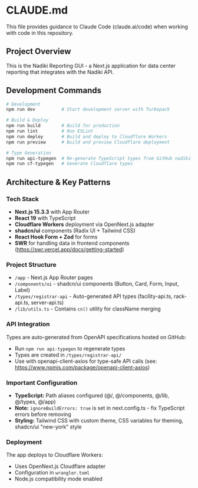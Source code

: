 # CLAUDE.md

This file provides guidance to Claude Code (claude.ai/code) when working with code in this repository.

## Project Overview

This is the Nadiki Reporting GUI - a Next.js application for data center reporting that integrates with the Nadiki API.

## Development Commands

```bash
# Development
npm run dev          # Start development server with Turbopack

# Build & Deploy
npm run build        # Build for production
npm run lint         # Run ESLint
npm run deploy       # Build and deploy to Cloudflare Workers
npm run preview      # Build and preview Cloudflare deployment

# Type Generation
npm run api-typegen  # Re-generate TypeScript types from GitHub nadiki-api spec files
npm run cf-typegen   # Generate Cloudflare types
```

## Architecture & Key Patterns

### Tech Stack
- **Next.js 15.3.3** with App Router
- **React 19** with TypeScript
- **Cloudflare Workers** deployment via OpenNext.js adapter
- **shadcn/ui** components (Radix UI + Tailwind CSS)
- **React Hook Form + Zod** for forms
- **SWR** for handling data in frontend components (https://swr.vercel.app/docs/getting-started)

### Project Structure
- `/app` - Next.js App Router pages
- `/components/ui` - shadcn/ui components (Button, Card, Form, Input, Label)
- `/types/registrar-api` - Auto-generated API types (facility-api.ts, rack-api.ts, server-api.ts)
- `/lib/utils.ts` - Contains `cn()` utility for className merging

### API Integration
Types are auto-generated from OpenAPI specifications hosted on GitHub:
- Run `npm run api-typegen` to regenerate types
- Types are created in `/types/registrar-api/`
- Use with openapi-client-axios for type-safe API calls (see: https://www.npmjs.com/package/openapi-client-axios)

### Important Configuration
- **TypeScript:** Path aliases configured (@/, @/components, @/lib, @/types, @/app)
- **Note:** `ignoreBuildErrors: true` is set in next.config.ts - fix TypeScript errors before removing
- **Styling:** Tailwind CSS with custom theme, CSS variables for theming, shadcn/ui "new-york" style

### Deployment
The app deploys to Cloudflare Workers:
- Uses OpenNext.js Cloudflare adapter
- Configuration in `wrangler.toml`
- Node.js compatibility mode enabled